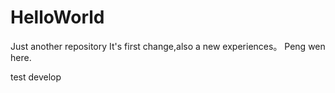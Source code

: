 # HelloWorld
Just another repository
It's first change,also a new experiences。
Peng wen here.

test develop
